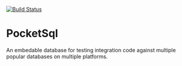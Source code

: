 [![Build Status](https://travis-ci.org/rkoeninger/PocketSql.svg?branch=master)](https://travis-ci.org/rkoeninger/PocketSql)

# PocketSql

An embedable database for testing integration code against multiple popular databases on multiple platforms.
